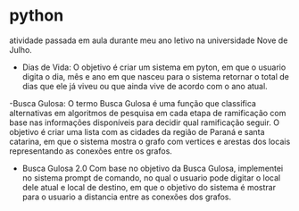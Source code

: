 # python
atividade passada em aula durante meu ano letivo na universidade Nove de Julho.

- Dias de Vida:
O objetivo é criar um sistema em pyton, em que o usuario digita o dia, mês e ano em que nasceu para o sistema retornar o total de dias que ele já viveu ou que ainda vive de acordo com o ano atual.

-Busca Gulosa:
O termo Busca Gulosa é uma função que classifica alternativas em algoritmos de pesquisa em cada etapa de ramificação com base nas informações disponíveis para decidir qual ramificação seguir.
O objetivo é criar uma lista com as cidades da região de Paraná e santa catarina, em que o sistema mostra o grafo com vertices e arestas  dos locais  representando as conexões entre os grafos.

- Busca Gulosa 2.0
Com base no objetivo da Busca Gulosa, implementei no sistema prompt de comando, no qual o usuario pode digitar o local dele atual e local de destino, em que o objetivo do sistema é mostrar para o usuario a distancia entre as conexões dos grafos.
